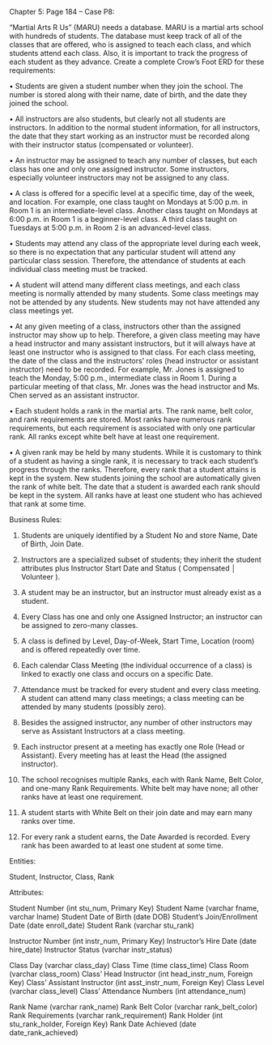 Chapter 5: Page 184 – Case P8:

“Martial Arts R Us” (MARU) needs a database. MARU is a martial arts school with hundreds of students. The database must keep track of all of the classes that are offered, who is assigned to teach each class, and which students attend each class. Also, it is important to track the progress of each student as they advance. Create a complete Crow’s Foot ERD for these requirements:

•	Students are given a student number when they join the school. The number is stored along with their name, date of birth, and the date they joined the school.

•	All instructors are also students, but clearly not all students are instructors. In addition to the normal student information, for all instructors, the date that they start working as an instructor must be recorded along with their instructor status (compensated or volunteer).

•	An instructor may be assigned to teach any number of classes, but each class has one and only one assigned instructor. Some instructors, especially volunteer instructors may not be assigned to any class.

•	A class is offered for a specific level at a specific time, day of the week, and location. For example, one class taught on Mondays at 5:00 p.m. in Room 1 is an intermediate-level class. Another class taught on Mondays at 6:00 p.m. in Room 1 is a beginner-level class. A third class taught on Tuesdays at 5:00 p.m. in Room 2 is an advanced-level class.

•	Students may attend any class of the appropriate level during each week, so there is no expectation that any particular student will attend any particular class session. Therefore, the attendance of students at each individual class meeting must be tracked.

•	A student will attend many different class meetings, and each class meeting is normally attended by many students. Some class meetings may not be attended by any students. New students may not have attended any class meetings yet.

•	At any given meeting of a class, instructors other than the assigned instructor may show up to help. Therefore, a given class meeting may have a head instructor and many assistant instructors, but it will always have at least one instructor who is assigned to that class. For each class meeting, the date of the class and the instructors’ roles (head instructor or assistant instructor) need to be recorded. For example, Mr. Jones is assigned to teach the Monday, 5:00 p.m., intermediate class in Room 1. During a particular meeting of that class, Mr. Jones was the head instructor and Ms. Chen served as an assistant instructor.

•	Each student holds a rank in the martial arts. The rank name, belt color, and rank requirements are stored. Most ranks have numerous rank requirements, but each requirement is associated with only one particular rank. All ranks except white belt have at least one requirement.

•	A given rank may be held by many students. While it is customary to think of a student as having a single rank, it is necessary to track each student’s progress through the ranks. Therefore, every rank that a student attains is kept in the system. New students joining the school are automatically given the rank of white belt. The date that a student is awarded each rank should be kept in the system. All ranks have at least one student who has achieved that rank at some time.

Business Rules:

1. Students are uniquely identified by a Student No and store Name, Date of Birth, Join Date.

2. Instructors are a specialized subset of students; they inherit the student attributes plus Instructor Start Date and Status ( Compensated │ Volunteer ).

3. A student may be an instructor, but an instructor must already exist as a student.

4. Every Class has one and only one Assigned Instructor; an instructor can be assigned to zero-many classes.

5. A class is defined by Level, Day-of-Week, Start Time, Location (room) and is offered repeatedly over time.

6. Each calendar Class Meeting (the individual occurrence of a class) is linked to exactly one class and occurs on a specific Date.

7. Attendance must be tracked for every student and every class meeting. A student can attend many class meetings; a class meeting can be attended by many students (possibly zero).

8. Besides the assigned instructor, any number of other instructors may serve as Assistant Instructors at a class meeting.

9. Each instructor present at a meeting has exactly one Role (Head or Assistant). Every meeting has at least the Head (the assigned instructor).

10. The school recognises multiple Ranks, each with Rank Name, Belt Color, and one-many Rank Requirements. White belt may have none; all other ranks have at least one requirement.

11. A student starts with White Belt on their join date and may earn many ranks over time.

12. For every rank a student earns, the Date Awarded is recorded. Every rank has been awarded to at least one student at some time.

Entities:

Student, Instructor, Class, Rank

Attributes:

Student Number (int stu_num, Primary Key)
Student Name (varchar fname, varchar lname)
Student Date of Birth (date DOB)
Student’s Join/Enrollment Date (date enroll_date)
Student Rank (varchar stu_rank)

Instructor Number (int instr_num, Primary Key)
Instructor’s Hire Date (date hire_date)
Instructor Status (varchar instr_status)

Class Day (varchar class_day)
Class Time (time class_time)
Class Room (varchar class_room)
Class’ Head Instructor (int head_instr_num, Foreign Key)
Class’ Assistant Instructor (int asst_instr_num, Foreign Key)
Class Level (varchar class_level)
Class’ Attendance Numbers (int attendance_num)

Rank Name (varchar rank_name)
Rank Belt Color (varchar rank_belt_color)
Rank Requirements (varchar rank_requirement)
Rank Holder (int stu_rank_holder, Foreign Key)
Rank Date Achieved (date date_rank_achieved)

